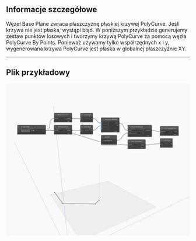 ## Informacje szczegółowe
Węzeł Base Plane zwraca płaszczyznę płaskiej krzywej PolyCurve. Jeśli krzywa nie jest płaska, wystąpi błąd. W poniższym przykładzie generujemy zestaw punktów losowych i tworzymy krzywą PolyCurve za pomocą węzła PolyCurve By Points. Ponieważ używamy tylko współrzędnych x i y, wygenerowana krzywa PolyCurve jest płaska w globalnej płaszczyźnie XY.
___
## Plik przykładowy

![BasePlane](./Autodesk.DesignScript.Geometry.PolyCurve.BasePlane_img.jpg)

